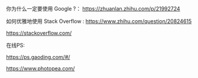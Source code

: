 
你为什么一定要使用 Google ?： https://zhuanlan.zhihu.com/p/21992724

如何优雅地使用 Stack Overflow :  https://www.zhihu.com/question/20824615 

https://stackoverflow.com/


在线PS:

https://ps.gaoding.com/#/

https://www.photopea.com/
